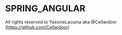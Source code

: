 # SPRING_ANGULAR


All rights reserved to YassineLaouina aka @CeIIardoor (https://github.com/CeIIardoor)
